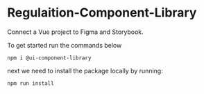 # Regulaition-Component-Library

Connect a Vue project to Figma and Storybook.

To get started run the commands below

```
npm i @ui-component-library

```

next we need to install the package locally by running:

```
npm run install

```
